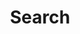 ---
title: "Search" # in any language you want
layout: "search" # is necessary
url: "/search"
description: "搜索"
summary: "search"
---